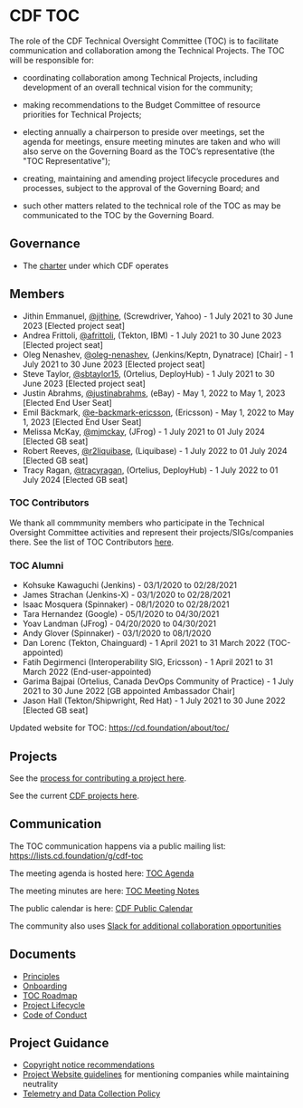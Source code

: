 # CDF TOC

The role of the CDF Technical Oversight Committee (TOC) is to facilitate communication and collaboration among the Technical Projects. The TOC will be responsible for:

- coordinating collaboration among Technical Projects, including development of an overall technical vision for the community;

- making recommendations to the Budget Committee of resource priorities for Technical Projects;

- electing annually a chairperson to preside over meetings, set the agenda for meetings, ensure meeting minutes are taken and who will also serve on the Governing Board as the TOC’s representative (the "TOC Representative");

- creating, maintaining and amending project lifecycle procedures and processes, subject to the approval of the Governing Board; and

- such other matters related to the technical role of the TOC as may be communicated to the TOC by the Governing Board.

## Governance

* The [charter](https://github.com/cdfoundation/charter/blob/master/CHARTER.md) under which CDF operates

## Members

* Jithin Emmanuel, [@jithine](https://github.com/jithine), (Screwdriver, Yahoo) - 1 July 2021 to 30 June 2023 [Elected project seat]
* Andrea Frittoli, [@afrittoli](https://github.com/afrittoli), (Tekton, IBM) - 1 July 2021 to 30 June 2023 [Elected project seat]
* Oleg Nenashev, [@oleg-nenashev](https://github.com/oleg-nenashev), (Jenkins/Keptn, Dynatrace) [Chair] - 1 July 2021 to 30 June 2023 [Elected project seat]
* Steve Taylor, [@sbtaylor15](https://github.com/sbtaylor15), (Ortelius, DeployHub) -  1 July 2021 to 30 June 2023 [Elected project seat]
* Justin Abrahms, [@justinabrahms](https://github.com/justinabrahms), (eBay) - May 1, 2022 to May 1, 2023 [Elected End User Seat]
* Emil Bäckmark, [@e-backmark-ericsson](https://github.com/e-backmark-ericsson), (Ericsson) - May 1, 2022 to May 1, 2023 [Elected End User Seat]
* Melissa McKay, [@mjmckay](https://github.com/mjmckay), (JFrog) - 1 July 2021 to 01 July 2024 [Elected GB seat]
* Robert Reeves, [@r2liquibase](https://github.com/r2liquibase),  (Liquibase) - 1 July 2022 to 01 July 2024 [Elected GB seat]
* Tracy Ragan, [@tracyragan](https://github.com/tracyragan), (Ortelius, DeployHub) - 1 July 2022 to 01 July 2024 [Elected GB seat]

### TOC Contributors

We thank all commmunity members who participate in the Technical Oversight Committee activities
and represent their projects/SIGs/companies there.
See the list of TOC Contributors [here](./CONTRIBUTORS.md).

### TOC Alumni
* Kohsuke Kawaguchi (Jenkins) - 03/1/2020 to 02/28/2021
* James Strachan (Jenkins-X) - 03/1/2020 to 02/28/2021
* Isaac Mosquera (Spinnaker) - 08/1/2020 to 02/28/2021
* Tara Hernandez (Google) - 05/1/2020 to 04/30/2021
* Yoav Landman (JFrog) - 04/20/2020 to 04/30/2021
* Andy Glover (Spinnaker) - 03/1/2020 to 08/1/2020
* Dan Lorenc (Tekton, Chainguard) - 1 April 2021 to 31 March 2022 (TOC-appointed)
* Fatih Degirmenci (Interoperability SIG, Ericsson) - 1 April 2021 to 31 March 2022 (End-user-appointed)
* Garima Bajpai (Ortelius, Canada DevOps Community of Practice) - 1 July 2021 to 30 June 2022 [GB appointed Ambassador Chair]
* Jason Hall (Tekton/Shipwright, Red Hat) -  1 July 2021 to 30 June 2022 [Elected GB seat]

Updated website for TOC: https://cd.foundation/about/toc/

## Projects

See the [process for contributing a project here](https://github.com/cdfoundation/toc/blob/master/PROJECT_LIFECYCLE.md).

See the current [CDF projects here](https://cd.foundation/projects/).

## Communication

The TOC communication happens via a public mailing list: https://lists.cd.foundation/g/cdf-toc

The meeting agenda is hosted here: [TOC Agenda](https://docs.google.com/document/d/1uBHar55fTInWF9Li4t0lyG3tTC8BRLU0FfBfsgk_Jrs/edit?ts=5c9580be#heading=h.en8cy6hno0c6)

The meeting minutes are here: [TOC Meeting Notes](docs/TOC_Meeting_Notes.md)

The public calendar is here: [CDF Public Calendar](https://calendar.google.com/calendar/embed?src=linuxfoundation.org_mhf0kmgedn67ihni8r129avp24%40group.calendar.google.com&ctz=America%2FLos_Angeles)

The community also uses [Slack for additional collaboration opportunities](https://join.slack.com/t/cdeliveryfdn/shared_invite/zt-nwc0jjd0-G65oEpv5ynFfPD5oOX5Ogg)

## Documents
* [Principles](PRINCIPLES.md)
* [Onboarding](docs/onboarding.md)
* [TOC Roadmap](https://github.com/cdfoundation/toc/projects/7)
* [Project Lifecycle](PROJECT_LIFECYCLE.md)
* [Code of Conduct](https://github.com/cdfoundation/.github/blob/main/CODE_OF_CONDUCT.md)

## Project Guidance

* [Copyright notice recommendations](https://github.com/cdfoundation/foundation/blob/master/copyright.md)
* [Project Website guidelines](https://github.com/cdfoundation/foundation/blob/master/project-website-guidelines.md) for mentioning companies while maintaining neutrality
* [Telemetry and Data Collection Policy](https://www.linuxfoundation.org/en/telemetry-data-policy/)
